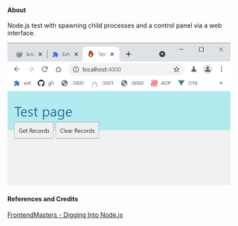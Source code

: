 #### About

Node.js test with spawning child processes and a control panel via a web interface.

![](src/assets/previews/2021-04-29_3-16-43.png)

#### References and Credits

[FrontendMasters - Digging Into Node.js](https://frontendmasters.com/courses/digging-into-node/)

